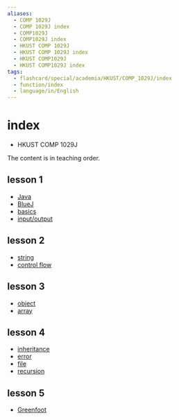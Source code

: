 ```yaml
---
aliases:
  - COMP 1029J
  - COMP 1029J index
  - COMP1029J
  - COMP1029J index
  - HKUST COMP 1029J
  - HKUST COMP 1029J index
  - HKUST COMP1029J
  - HKUST COMP1029J index
tags:
  - flashcard/special/academia/HKUST/COMP_1029J/index
  - function/index
  - language/in/English
---
```


# index

- HKUST COMP 1029J

The content is in teaching order.

## lesson 1

- [Java](Java.md)
- [BlueJ](BlueJ.md)
- [basics](basics.md)
- [input/output](IO.md)

## lesson 2

- [string](string.md)
- [control flow](control%20flow.md)

## lesson 3

- [object](object.md)
- [array](array.md)

## lesson 4

- [inheritance](inheritance.md)
- [error](error.md)
- [file](file.md)
- [recursion](recursion.md)

## lesson 5

- [Greenfoot](Greenfoot.md)
